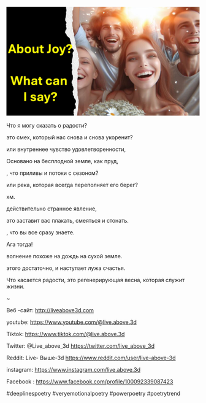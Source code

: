 ![Video cover image](../cover.jpeg "cover-photo")

Что я могу сказать о радости?

это смех, который нас снова и снова укоренит?

или внутреннее чувство удовлетворенности,

Основано на бесплодной земле, как пруд,

, что приливы и потоки с сезоном?

или река, которая всегда переполняет его берег?

хм.

действительно странное явление,

это заставит вас плакать, смеяться и стонать.

, что вы все сразу знаете.

Ага тогда!

волнение похоже на дождь на сухой земле.

этого достаточно, и наступает лужа счастья.

Что касается радости, это регенерирующая весна, которая служит жизни.

~

Веб -сайт: http://liveabove3d.com

youtube: https://www.youtube.com/@live.above.3d

Tiktok: https://www.tiktok.com/@live.above.3d

Twitter: @Live_above_3d https://twitter.com/live_above_3d

Reddit: Live- Выше-3d https://www.reddit.com/user/live-above-3d

instagram: https://www.instagram.com/live.above.3d

Facebook : https://www.facebook.com/profile/100092339087423

#deeplinespoetry #veryemotionalpoetry #powerpoetry #poetrytrend